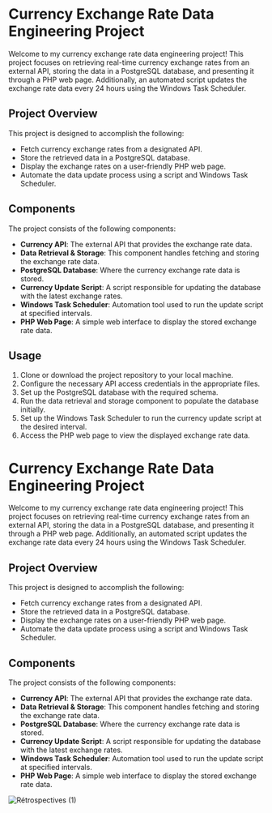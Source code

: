 # Currency Exchange Rate Data Engineering Project

Welcome to my currency exchange rate data engineering project! This project focuses on retrieving real-time currency exchange rates from an external API, storing the data in a PostgreSQL database, and presenting it through a PHP web page. Additionally, an automated script updates the exchange rate data every 24 hours using the Windows Task Scheduler.

## Project Overview

This project is designed to accomplish the following:

- Fetch currency exchange rates from a designated API.
- Store the retrieved data in a PostgreSQL database.
- Display the exchange rates on a user-friendly PHP web page.
- Automate the data update process using a script and Windows Task Scheduler.

## Components

The project consists of the following components:

- **Currency API**: The external API that provides the exchange rate data.
- **Data Retrieval & Storage**: This component handles fetching and storing the exchange rate data.
- **PostgreSQL Database**: Where the currency exchange rate data is stored.
- **Currency Update Script**: A script responsible for updating the database with the latest exchange rates.
- **Windows Task Scheduler**: Automation tool used to run the update script at specified intervals.
- **PHP Web Page**: A simple web interface to display the stored exchange rate data.

## Usage

1. Clone or download the project repository to your local machine.
2. Configure the necessary API access credentials in the appropriate files.
3. Set up the PostgreSQL database with the required schema.
4. Run the data retrieval and storage component to populate the database initially.
5. Set up the Windows Task Scheduler to run the currency update script at the desired interval.
6. Access the PHP web page to view the displayed exchange rate data.

# Currency Exchange Rate Data Engineering Project

Welcome to my currency exchange rate data engineering project! This project focuses on retrieving real-time currency exchange rates from an external API, storing the data in a PostgreSQL database, and presenting it through a PHP web page. Additionally, an automated script updates the exchange rate data every 24 hours using the Windows Task Scheduler.

## Project Overview

This project is designed to accomplish the following:

- Fetch currency exchange rates from a designated API.
- Store the retrieved data in a PostgreSQL database.
- Display the exchange rates on a user-friendly PHP web page.
- Automate the data update process using a script and Windows Task Scheduler.

## Components

The project consists of the following components:

- **Currency API**: The external API that provides the exchange rate data.
- **Data Retrieval & Storage**: This component handles fetching and storing the exchange rate data.
- **PostgreSQL Database**: Where the currency exchange rate data is stored.
- **Currency Update Script**: A script responsible for updating the database with the latest exchange rates.
- **Windows Task Scheduler**: Automation tool used to run the update script at specified intervals.
- **PHP Web Page**: A simple web interface to display the stored exchange rate data.

![Rétrospectives (1)](https://github.com/MedEZZOUAK/data-project/assets/120412811/5508b108-4edc-42f3-8ca4-ead941545912)




